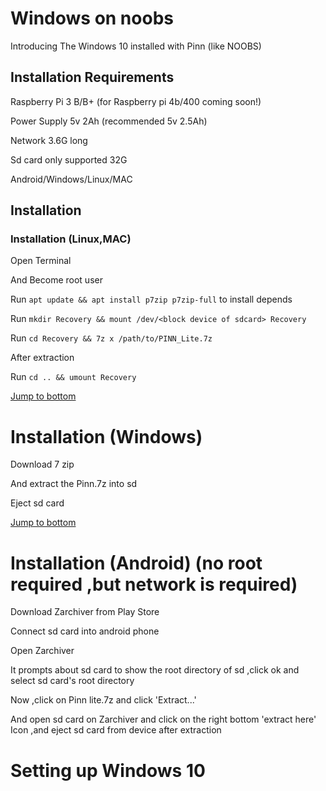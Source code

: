 # Windows on noobs 
Introducing The Windows 10 installed with Pinn (like NOOBS)
## Installation Requirements
Raspberry Pi 3 B/B+ (for Raspberry pi 4b/400 coming soon!)

Power Supply 5v 2Ah (recommended 5v 2.5Ah)

Network 3.6G long

Sd card only supported 32G

Android/Windows/Linux/MAC

## Installation
### Installation (Linux,MAC)
Open Terminal

 And Become root user

 Run `apt update && apt install p7zip p7zip-full` to install depends

 Run `mkdir Recovery && mount /dev/<block device of sdcard> Recovery`

 Run `cd Recovery && 7z x /path/to/PINN_Lite.7z`

After extraction 

Run `cd .. && umount Recovery`

[Jump to bottom](https://github.com/JeromTWin10L/Windows-10-on-noobs-Rpi#Booting)
# Installation (Windows)

Download 7 zip 

And extract the Pinn.7z into sd 

Eject sd card

[Jump to bottom](https://github.com/JeromTWin10L/Windows-10-on-noobs-Rpi#Booting)
# Installation (Android) (no root required ,but network is required)
Download Zarchiver from Play Store

Connect sd card into android phone

Open Zarchiver 

It prompts about sd card to show the root directory of sd ,click ok and select sd card's root directory

Now ,click on Pinn lite.7z and click 'Extract...'

And open sd card on Zarchiver and click on the right bottom 'extract here'
Icon ,and eject sd card from device after extraction
# Setting up Windows 10
